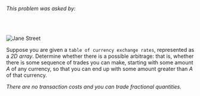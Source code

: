 ###### This problem was asked by:
<br>

![Jane Street](https://www.janestreet.com/assets/logo_horizontal.png)

Suppose you are given a `table of currency exchange rates`, represented as a *2D array*. Determine whether there is a possible arbitrage: that is, whether there is some sequence of trades you can make, starting with some amount _A_ of any currency, so that you can end up with some amount greater than _A_ of that currency.

_There are no transaction costs and you can trade fractional quantities._
